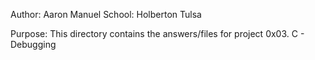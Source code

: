 Author: Aaron Manuel
School: Holberton Tulsa

Purpose: This directory contains the answers/files for project 0x03. C - Debugging
